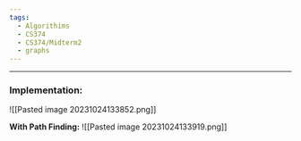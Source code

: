 ```yaml
---
tags:
  - Algorithims
  - CS374
  - CS374/Midterm2
  - graphs
---
```

---
### Implementation:
![[Pasted image 20231024133852.png]]

**With Path Finding:**
![[Pasted image 20231024133919.png]]

